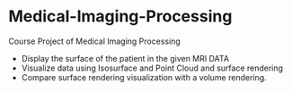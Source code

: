 # Medical-Imaging-Processing
Course Project of Medical Imaging Processing

* Display the surface of the patient in the given MRI DATA 
* Visualize data using Isosurface and Point Cloud and surface rendering 
* Compare surface rendering visualization with a volume rendering.

